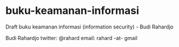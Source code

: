 # buku-keamanan-informasi
Draft buku keamanan informasi (information security) - Budi Rahardjo

Budi Rahardjo
twitter: @rahard
email: rahard -at- gmail
